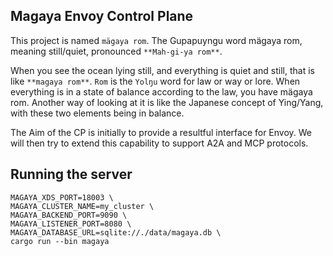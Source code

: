 ## Magaya Envoy Control Plane
This project is named `mägaya rom`. The Gupapuyngu word mägaya rom, meaning still/quiet, pronounced `**Mah-gi-ya rom**`.

When you see the ocean lying still, and everything is quiet and still, that is like `**magaya rom**`.
`Rom` is the `Yolŋu` word for law or way or lore. When everything is in a state of balance according to the law, you have mägaya rom. Another way of looking at it is like the Japanese concept of Ying/Yang, with these two elements being in balance.

The Aim of the CP is initially to provide a resultful interface for Envoy. We will then try to extend this capability to support A2A and MCP protocols.

## Running the server

```
MAGAYA_XDS_PORT=18003 \
MAGAYA_CLUSTER_NAME=my_cluster \
MAGAYA_BACKEND_PORT=9090 \
MAGAYA_LISTENER_PORT=8080 \
MAGAYA_DATABASE_URL=sqlite://./data/magaya.db \
cargo run --bin magaya
```

